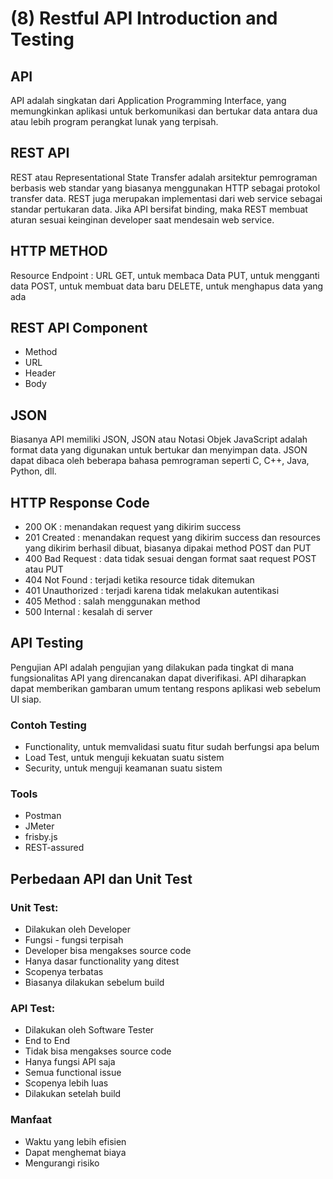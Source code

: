 # (8) Restful API Introduction and Testing

## API
API adalah singkatan dari Application Programming Interface, yang memungkinkan aplikasi untuk berkomunikasi dan bertukar data antara dua atau lebih program perangkat lunak yang terpisah. 

## REST API
REST atau Representational State Transfer adalah arsitektur pemrograman berbasis web standar yang biasanya menggunakan HTTP sebagai protokol transfer data. REST juga merupakan implementasi dari web service sebagai standar pertukaran data. Jika API bersifat binding, maka REST membuat aturan sesuai keinginan developer saat mendesain web service. 

## HTTP METHOD
Resource Endpoint : URL 
GET, untuk membaca Data 
PUT, untuk mengganti data 
POST, untuk membuat data baru
DELETE, untuk menghapus data yang ada

## REST API Component
- Method
- URL
- Header
- Body

## JSON
Biasanya API memiliki JSON, JSON atau Notasi Objek JavaScript adalah format data yang digunakan untuk bertukar dan menyimpan data. JSON dapat dibaca oleh beberapa bahasa pemrograman seperti C, C++, Java, Python, dll. 

## HTTP Response Code
- 200 OK : menandakan request yang dikirim success
- 201 Created : menandakan request yang dikirim success dan resources yang dikirim berhasil dibuat, biasanya dipakai method POST dan PUT
- 400 Bad Request : data tidak sesuai dengan format saat request POST atau PUT
- 404 Not Found : terjadi ketika resource tidak ditemukan
- 401 Unauthorized : terjadi karena tidak melakukan autentikasi
- 405 Method : salah menggunakan method
- 500 Internal : kesalah di server

## API Testing
Pengujian API adalah pengujian yang dilakukan pada tingkat di mana fungsionalitas API yang direncanakan dapat diverifikasi. API diharapkan dapat memberikan gambaran umum tentang respons aplikasi web sebelum UI siap. 

### Contoh Testing
- Functionality, untuk memvalidasi suatu fitur sudah berfungsi apa belum
- Load Test, untuk menguji kekuatan suatu sistem
- Security, untuk menguji keamanan suatu sistem

### Tools
- Postman
- JMeter
- frisby.js
- REST-assured

## Perbedaan API dan Unit Test
### Unit Test:
- Dilakukan oleh Developer
- Fungsi - fungsi terpisah
- Developer bisa mengakses source code
- Hanya dasar functionality yang ditest
- Scopenya terbatas
- Biasanya dilakukan sebelum build

### API Test:
- Dilakukan oleh Software Tester
- End to End
- Tidak bisa mengakses source code
- Hanya fungsi API saja
- Semua functional issue
- Scopenya lebih luas
- Dilakukan setelah build

### Manfaat
- Waktu yang lebih efisien
- Dapat menghemat biaya
- Mengurangi risiko